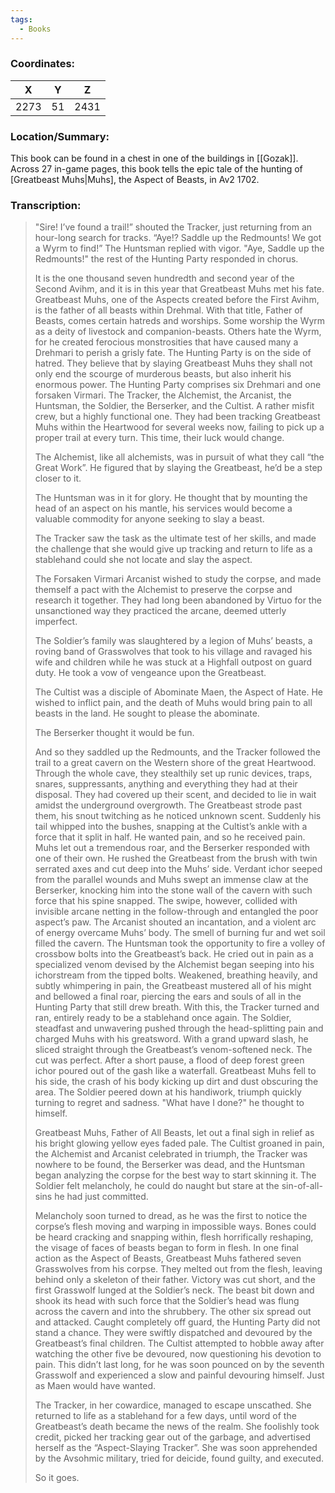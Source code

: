```yaml
---
tags:
  - Books
---
```


### Coordinates:
| **X** | **Y**| **Z** |
|:-----:|:----:|:-----:|
|2273  |51   |2431  |

### Location/Summary:
This book can be found in a chest in one of the buildings in [[Gozak]]. Across 27 in-game pages, this book tells the epic tale of the hunting of [Greatbeast Muhs|Muhs], the Aspect of Beasts, in Av2 1702.

### Transcription:
> "Sire! I’ve found a trail!” shouted the Tracker, just returning from an hour-long search for tracks.
> “Aye!? Saddle up the Redmounts! We got a Wyrm to find!” The Huntsman replied with vigor.
> "Aye, Saddle up the Redmounts!" the rest of the Hunting Party responded in chorus.
>
> It is the one thousand seven hundredth and second year of the Second Avihm, and it is in this year that Greatbeast Muhs met his fate. Greatbeast Muhs, one of the Aspects created before the First Avihm, is the father of all beasts within Drehmal. With that title, Father of Beasts, comes certain hatreds and worships. Some worship the Wyrm as a deity of livestock and companion-beasts. Others hate the Wyrm, for he created ferocious monstrosities that have caused many a Drehmari to perish a grisly fate. The Hunting Party is on the side of hatred. They believe that by slaying Greatbeast Muhs they shall not only end the scourge of murderous beasts, but also inherit his enormous power. The Hunting Party comprises six Drehmari and one forsaken Virmari. The Tracker, the Alchemist, the Arcanist, the Huntsman, the Soldier, the Berserker, and the Cultist. A rather misfit crew, but a highly functional one. They had been tracking Greatbeast Muhs within the Heartwood for several weeks now, failing to pick up a proper trail at every turn. This time, their luck would change.
>
> The Alchemist, like all alchemists, was in pursuit of what they call “the Great Work”. He figured that by slaying the Greatbeast, he’d be a step closer to it.
>
> The Huntsman was in it for glory. He thought that by mounting the head of an aspect on his mantle, his services would become a valuable commodity for anyone seeking to slay a beast.
>
> The Tracker saw the task as the ultimate test of her skills, and made the challenge that she would give up tracking and return to life as a stablehand could she not locate and slay the aspect.
>
> The Forsaken Virmari Arcanist wished to study the corpse, and made themself a pact with the Alchemist to preserve the corpse and research it together. They had long been abandoned by Virtuo for the unsanctioned way they practiced the arcane, deemed utterly imperfect.
>
> The Soldier’s family was slaughtered by a legion of Muhs’ beasts, a roving band of Grasswolves that took to his village and ravaged his wife and children while he was stuck at a Highfall outpost on guard duty. He took a vow of vengeance upon the Greatbeast.
>
> The Cultist was a disciple of Abominate Maen, the Aspect of Hate. He wished to inflict pain, and the death of Muhs would bring pain to all beasts in the land. He sought to please the abominate.
>
> The Berserker thought it would be fun.
>
> And so they saddled up the Redmounts, and the Tracker followed the trail to a great cavern on the Western shore of the great Heartwood. Through the whole cave, they stealthily set up runic devices, traps, snares, suppressants, anything and everything they had at their disposal. They had covered up their scent, and decided to lie in wait amidst the underground overgrowth. The Greatbeast strode past them, his snout twitching as he noticed unknown scent. Suddenly his tail whipped into the bushes, snapping at the Cultist’s ankle with a force that it split in half. He wanted pain, and so he received pain. Muhs let out a tremendous roar, and the Berserker responded with one of their own. He rushed the Greatbeast from the brush with twin serrated axes and cut deep into the Muhs’ side. Verdant ichor seeped from the parallel wounds and Muhs swept an immense claw at the Berserker, knocking him into the stone wall of the cavern with such force that his spine snapped. The swipe, however, collided with invisible arcane netting in the follow-through and entangled the poor aspect’s paw. The Arcanist shouted an incantation, and a violent arc of energy overcame Muhs’ body. The smell of burning fur and wet soil filled the cavern. The Huntsman took the opportunity to fire a volley of crossbow bolts into the Greatbeast’s back. He cried out in pain as a specialized venom devised by the Alchemist began seeping into his ichorstream from the tipped bolts. Weakened, breathing heavily, and subtly whimpering in pain, the Greatbeast mustered all of his might and bellowed a final roar, piercing the ears and souls of all in the Hunting Party that still drew breath. With this, the Tracker turned and ran, entirely ready to be a stablehand once again. The Soldier, steadfast and unwavering pushed through the head-splitting pain and charged Muhs with his greatsword. With a grand upward slash, he sliced straight through the Greatbeast’s venom-softened neck. The cut was perfect. After a short pause, a flood of deep forest green ichor poured out of the gash like a waterfall. Greatbeast Muhs fell to his side, the crash of his body kicking up dirt and dust obscuring the area. The Soldier peered down at his handiwork, triumph quickly turning to regret and sadness. "What have I done?" he thought to himself.
>
> Greatbeast Muhs, Father of All Beasts, let out a final sigh in relief as his bright glowing  yellow eyes faded pale. The Cultist groaned in pain, the Alchemist and Arcanist celebrated in triumph, the Tracker was nowhere to be found, the Berserker was dead, and the Huntsman began analyzing the corpse for the best way to start skinning it. The Soldier felt melancholy, he could do naught but stare at the sin-of-all-sins he had just committed.
>
> Melancholy soon turned to dread, as he was the first to notice the corpse’s flesh moving and warping in impossible ways. Bones could be heard cracking and snapping within, flesh horrifically reshaping, the visage of faces of beasts began to form in flesh. In one final action as the Aspect of Beasts, Greatbeast Muhs fathered seven Grasswolves from his corpse. They melted out from the flesh, leaving behind only a skeleton of their father. Victory was cut short, and the first Grasswolf lunged at the Soldier’s neck. The beast bit down and shook its head with such force that the Soldier’s head was flung across the cavern and into the shrubbery. The other six spread out and attacked. Caught completely off guard, the Hunting Party did not stand a chance. They were swiftly dispatched and devoured by the Greatbeast’s final children. The Cultist attempted to hobble away after watching the other five be devoured, now questioning his devotion to pain. This didn’t last long, for he was soon pounced on by the seventh Grasswolf and experienced a slow and painful devouring himself. Just as Maen would have wanted.
>
> The Tracker, in her cowardice, managed to escape unscathed. She returned to life as a stablehand for a few days, until word of the Greatbeast’s death became the news of the realm. She foolishly took credit, picked her tracking gear out of the garbage, and advertised herself as the “Aspect-Slaying Tracker”. She was soon apprehended by the Avsohmic military, tried for deicide, found guilty, and executed.
>
> So it goes.




